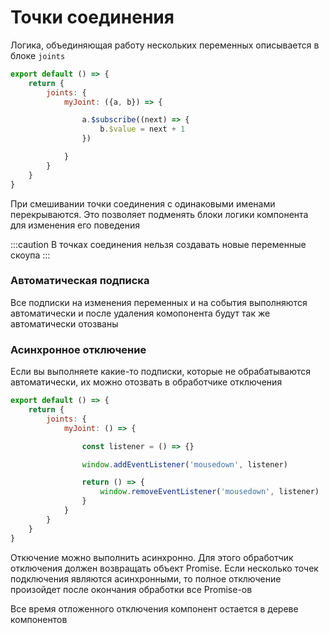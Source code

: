 # Точки соединения

Логика, объединяющая работу нескольких переменных описывается в блоке `joints`

```javascript
export default () => {
    return {
        joints: {
            myJoint: ({a, b}) => {

                a.$subscribe((next) => {
                    b.$value = next + 1
                })

            }
        }
    }
}
```

При смешивании точки соединения с одинаковыми именами перекрываются. Это позволяет подменять блоки логики компонента для изменения его поведения

:::caution
В точках соединения нельзя создавать новые переменные скоупа
:::

### Автоматическая подписка

Все подписки на изменения переменных и на события выполняются автоматически и после удаления комопонента будут так же автоматически отозваны

### Асинхронное отключение

Если вы выполняете какие-то подписки, которые не обрабатываются автоматически, их можно отозвать в обработчике отключения

```javascript
export default () => {
    return {
        joints: {
            myJoint: () => {

                const listener = () => {}

                window.addEventListener('mousedown', listener)

                return () => {
                    window.removeEventListener('mousedown', listener)
                }
            }
        }
    }
}
```

Откючение можно выполнить асинхронно. Для этого обработчик отключения должен возвращать объект Promise. Если несколько точек подключения являются асинхронными, то полное отключение произойдет после окончания обработки все Promise-ов

Все время отложенного отключения компонент остается в дереве компонентов